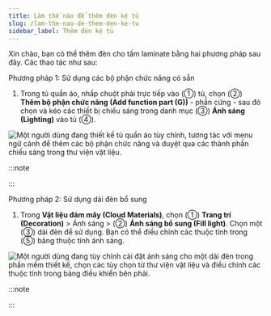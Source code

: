 ```yaml
---
title: Làm thế nào để thêm đèn kệ tủ
slug: /lam-the-nao-de-them-den-ke-tu
sidebar_label: Thêm đèn kệ tủ
---
```


Xin chào, bạn có thể thêm đèn cho tấm laminate bằng hai phương pháp sau đây. Các thao tác như sau:

Phương pháp 1: Sử dụng các bộ phận chức năng có sẵn

1. Trong tủ quần áo, nhấp chuột phải trực tiếp vào (①) tủ, chọn (②) **Thêm bộ phận chức năng (Add function part (G))** - phần cứng - sau đó chọn và kéo các thiết bị chiếu sáng trong danh mục (③) **Ánh sáng (Lighting)** vào tủ (④).

![Một người dùng đang thiết kế tủ quần áo tùy chỉnh, tương tác với menu ngữ cảnh để thêm các bộ phận chức năng và duyệt qua các thành phần chiếu sáng trong thư viện vật liệu.](https://storage.googleapis.com/jegavn_kb/images/0043bef0-404c-49b8-b014-dba04135b0ec.png)

:::note

:::



Phương pháp 2: Sử dụng dải đèn bổ sung

1. Trong **Vật liệu đám mây (Cloud Materials)**, chọn (①) **Trang trí (Decoration)** > Ánh sáng > (②) **Ánh sáng bổ sung (Fill light)**. Chọn một (③) dải đèn để sử dụng. Bạn có thể điều chỉnh các thuộc tính trong (⑤) bảng thuộc tính ánh sáng.

![Một người dùng đang tùy chỉnh cài đặt ánh sáng cho một dải đèn trong phần mềm thiết kế, chọn các tùy chọn từ thư viện vật liệu và điều chỉnh các thuộc tính trong bảng điều khiển bên phải.](https://storage.googleapis.com/jegavn_kb/images/e29f71a7-919b-487b-9b05-81fd04e05ce6.png)

:::note

:::